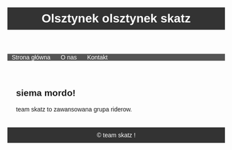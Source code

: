 <!DOCTYPE html>
<html>
<head>
    <meta charset="UTF-8">
    <title>Olsztynek skatz</title>
    <style>
        body {
            font-family: Arial, sans-serif;
            margin: 20px;
        }
        header {
            background-color: #333;
            color: #fff;
            text-align: center;
            padding: 10px;
        }
        h1 {
            margin: 0;
        }
        nav {
            background-color: #555;
        }
        nav ul {
            list-style: none;
            padding: 0;
        }
        nav ul li {
            display: inline;
            margin: 10px;
        }
        nav a {
            text-decoration: none;
            color: #fff;
        }
        section {
            padding: 20px;
        }
        footer {
            background-color: #333;
            color: #fff;
            text-align: center;
            padding: 10px;
        }
    </style>
</head>
<body>
    <header>
        <h1>Olsztynek olsztynek skatz</h1>
    </header>
    <nav>
        <ul>
            <li><a href="#">Strona główna</a></li>
            <li><a href="#">O nas</a></li>
            <li><a href="#">Kontakt</a></li>
        </ul>
    </nav>
    <section>
        <h2>siema mordo!</h2>
        <p>team skatz to zawansowana grupa riderow.</p>
    </section>
    <footer>
        &copy; team skatz !
    </footer>
</body>
</html>
